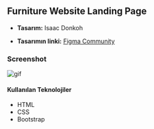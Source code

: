 ## Furniture Website Landing Page

+ **Tasarım:** Isaac Donkoh

+ **Tasarımın linki:** [Figma Community](https://www.figma.com/community/file/1172497040369166479)

### Screenshot

![gif](./img/Homepage.gif)

#### Kullanılan Teknolojiler

+ HTML
+ CSS
+ Bootstrap